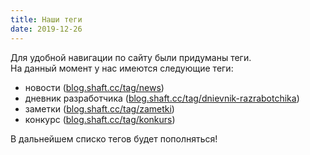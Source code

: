```yaml
---
title: Наши теги
date: 2019-12-26
---
```


Для удобной навигации по сайту были придуманы теги.  
На данный момент у нас имеются следующие теги:

*   новости ([blog.shaft.cc/tag/news](__GHOST_URL__/tag/news))
*   дневник разработчика ([blog.shaft.cc/tag/dnievnik-razrabotchika](__GHOST_URL__/tag/dnievnik-razrabotchika))
*   заметки ([blog.shaft.cc/tag/zametki](__GHOST_URL__/tag/zametki))
*   конкурс ([blog.shaft.cc/tag/konkurs](__GHOST_URL__/tag/konkurs))

В дальнейшем списко тегов будет пополняться!
